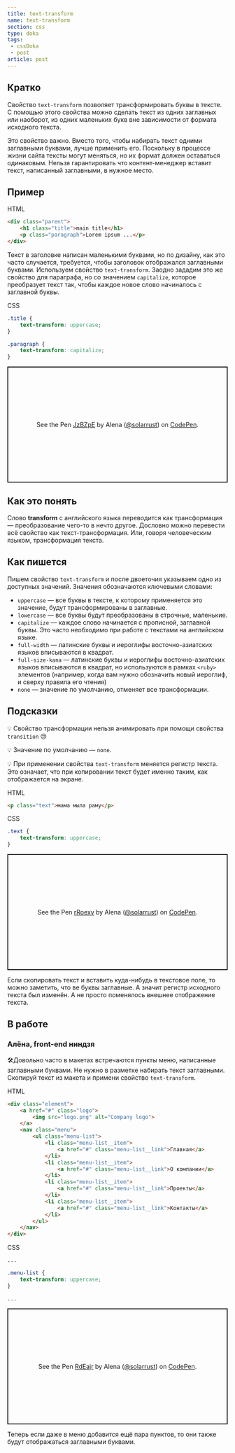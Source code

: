 ```yaml
---
title: text-transform
name: text-transform
section: css
type: doka
tags:
 - cssDoka
 - post
article: post
---
```

## Кратко

Свойство `text-transform` позволяет трансформировать буквы в тексте. С помощью этого свойства можно сделать текст из одних заглавных или наоборот, из одних маленьких букв вне зависимости от формата исходного текста.

Это свойство важно. Вместо того, чтобы набирать текст одними заглавными буквами, лучше применить его. Поскольку в процессе жизни сайта тексты могут меняться, но их формат должен оставаться одинаковым. Нельзя гарантировать что контент-менеджер вставит текст, написанный заглавными, в нужное место.

## Пример

HTML

```html
<div class="parent">
	<h1 class="title">main title</h1>
	<p class="paragraph">Lorem ipsum ...</p>
</div>
```

Текст в заголовке написан маленькими буквами, но по дизайну, как это часто случается, требуется, чтобы заголовок отображался заглавными буквами. Используем свойство `text-transform`. Заодно зададим это же свойство для параграфа, но со значением `capitalize`, которое преобразует текст так, чтобы каждое новое слово начиналось с заглавной буквы.

CSS

```css
.title {
	text-transform: uppercase;
}

.paragraph {
	text-transform: capitalize;
}
```

<p class="codepen" data-height="265" data-theme-id="light" data-default-tab="html,result" data-user="solarrust" data-slug-hash="JzBZpE" style="height: 265px; box-sizing: border-box; display: flex; align-items: center; justify-content: center; border: 2px solid; margin: 1em 0; padding: 1em;" data-pen-title="JzBZpE">
  <span>See the Pen <a href="https://codepen.io/solarrust/pen/JzBZpE">
  JzBZpE</a> by Alena (<a href="https://codepen.io/solarrust">@solarrust</a>)
  on <a href="https://codepen.io">CodePen</a>.</span>
</p>

## Как это понять

Слово **transform** с английского языка переводится как трансформация — преобразование чего-то в нечто другое. Дословно можно перевести всё свойство как текст-трансформация. Или, говоря человеческим языком, трансформация текста.

## Как пишется

Пишем свойство `text-transform` и после двоеточия указываем одно из доступных значений. Значения обозначаются ключевыми словами:

- `uppercase` — все буквы в тексте, к которому применяется это значение, будут трансформированы в заглавные.
- `lowercase` — все буквы будут преобразованы в строчные, маленькие.
- `capitalize` — каждое слово начинается с прописной, заглавной буквы. Это часто необходимо при работе с текстами на английском языке.
- `full-width` — латинские буквы и иероглифы восточно-азиатских языков вписываются в квадрат.
- `full-size-kana` — латинские буквы и иероглифы восточно-азиатских языков вписываются в квадрат, но используются в рамках `<ruby>` элементов (например, когда вам нужно обозначить новый иероглиф, и сверху правила его чтения)
- `none` — значение по умолчанию, отменяет все трансформации.

## Подсказки

💡 Свойство трансформации нельзя анимировать при помощи свойства `transition` 😒

💡 Значение по умолчанию — `none`.

💡 При применении свойства `text-transform` меняется регистр текста. Это означает, что при копировании текст будет именно таким, как отображается на экране.

HTML

```html
<p class="text">мама мыла раму</p>
```

CSS

```css
.text {
	text-transform: uppercase;
}
```

<p class="codepen" data-height="265" data-theme-id="light" data-default-tab="css,result" data-user="solarrust" data-slug-hash="rRoexv" style="height: 265px; box-sizing: border-box; display: flex; align-items: center; justify-content: center; border: 2px solid; margin: 1em 0; padding: 1em;" data-pen-title="rRoexv">
  <span>See the Pen <a href="https://codepen.io/solarrust/pen/rRoexv">
  rRoexv</a> by Alena (<a href="https://codepen.io/solarrust">@solarrust</a>)
  on <a href="https://codepen.io">CodePen</a>.</span>
</p>

Если скопировать текст и вставить куда-нибудь в текстовое поле, то можно заметить, что ве буквы заглавные. А значит регистр исходного текста был изменён. А не просто поменялось внешнее отображение текста.

## В работе

### Алёна, front-end ниндзя
🛠Довольно часто в макетах встречаются пункты меню, написанные заглавными буквами. Не нужно в разметке набирать текст заглавными. Скопируй текст из макета и примени свойство `text-transform`.

HTML

```html
<div class="element">
	<a href="#" class="logo">
		<img src="logo.png" alt="Company logo">
	</a>
	<nav class="menu">
		<ul class="menu-list">
			<li class="menu-list__item">
				<a href="#" class="menu-list__link">Главная</a>
			</li>
			<li class="menu-list__item">
				<a href="#" class="menu-list__link">О компании</a>
			</li>
			<li class="menu-list__item">
				<a href="#" class="menu-list__link">Проекты</a>
			</li>
			<li class="menu-list__item">
				<a href="#" class="menu-list__link">Контакты</a>
			</li>
		</ul>
	</nav>
</div>
```

CSS

```css
...

.menu-list {
	text-transform: uppercase;
}

...
```

<p class="codepen" data-height="265" data-theme-id="light" data-default-tab="html,result" data-user="solarrust" data-slug-hash="RdEajr" style="height: 265px; box-sizing: border-box; display: flex; align-items: center; justify-content: center; border: 2px solid; margin: 1em 0; padding: 1em;" data-pen-title="RdEajr">
  <span>See the Pen <a href="https://codepen.io/solarrust/pen/RdEajr">
  RdEajr</a> by Alena (<a href="https://codepen.io/solarrust">@solarrust</a>)
  on <a href="https://codepen.io">CodePen</a>.</span>
</p>
<script async src="https://static.codepen.io/assets/embed/ei.js"></script>

Теперь если даже в меню добавится ещё пара пунктов, то они также будут отображаться заглавными буквами.
